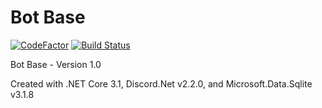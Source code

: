 # Bot Base

[![CodeFactor](https://www.codefactor.io/repository/github/the-mighty-mo/countingbot/badge)](https://www.codefactor.io/repository/github/the-mighty-mo/countingbot)
[![Build Status](https://hallb1016.visualstudio.com/FBIBot/_apis/build/status/the-mighty-mo.CountingBot?branchName=master)](https://hallb1016.visualstudio.com/FBIBot/_build/latest?definitionId=11&branchName=master)

Bot Base - Version 1.0

Created with .NET Core 3.1, Discord.Net v2.2.0, and Microsoft.Data.Sqlite v3.1.8
